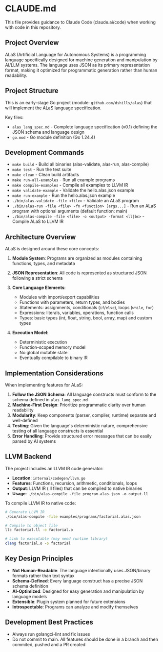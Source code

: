 # CLAUDE.md

This file provides guidance to Claude Code (claude.ai/code) when working with code in this repository.

## Project Overview

ALaS (Artificial Language for Autonomous Systems) is a programming language specifically designed for machine generation and manipulation by AI/LLM systems. The language uses JSON as its primary representation format, making it optimized for programmatic generation rather than human readability.

## Project Structure

This is an early-stage Go project (module: `github.com/dshills/alas`) that will implement the ALaS language specification.

Key files:
- `alas_lang_spec.md` - Complete language specification (v0.1) defining the JSON schema and language design
- `go.mod` - Go module definition (Go 1.24.4)

## Development Commands

- `make build` - Build all binaries (alas-validate, alas-run, alas-compile)
- `make test` - Run the test suite
- `make clean` - Clean build artifacts
- `make run-all-examples` - Run all example programs
- `make compile-examples` - Compile all examples to LLVM IR
- `make validate-example` - Validate the hello.alas.json example
- `make run-example` - Run the hello.alas.json example
- `./bin/alas-validate -file <file>` - Validate an ALaS program
- `./bin/alas-run -file <file> -fn <function> [args...]` - Run an ALaS program with optional arguments (default function: main)
- `./bin/alas-compile -file <file> -o <output> -format <ll|bc>` - Compile ALaS to LLVM IR

## Architecture Overview

ALaS is designed around these core concepts:

1. **Module System**: Programs are organized as modules containing functions, types, and metadata
2. **JSON Representation**: All code is represented as structured JSON following a strict schema
3. **Core Language Elements**:
   - Modules with import/export capabilities
   - Functions with parameters, return types, and bodies
   - Statements: assignments, conditionals (`if`/`else`), loops (`while`, `for`)
   - Expressions: literals, variables, operations, function calls
   - Types: basic types (int, float, string, bool, array, map) and custom types

4. **Execution Model**:
   - Deterministic execution
   - Function-scoped memory model
   - No global mutable state
   - Eventually compilable to binary IR

## Implementation Considerations

When implementing features for ALaS:

1. **Follow the JSON Schema**: All language constructs must conform to the schema defined in `alas_lang_spec.md`
2. **Machine-First Design**: Prioritize programmatic clarity over human readability
3. **Modularity**: Keep components (parser, compiler, runtime) separate and well-defined
4. **Testing**: Given the language's deterministic nature, comprehensive testing of all language constructs is essential
5. **Error Handling**: Provide structured error messages that can be easily parsed by AI systems

## LLVM Backend

The project includes an LLVM IR code generator:

- **Location**: `internal/codegen/llvm.go`
- **Features**: Functions, recursion, arithmetic, conditionals, loops
- **Output**: LLVM IR (.ll files) that can be compiled to native binaries
- **Usage**: `./bin/alas-compile -file program.alas.json -o output.ll`

To compile LLVM IR to native code:
```bash
# Generate LLVM IR
./bin/alas-compile -file examples/programs/factorial.alas.json

# Compile to object file
llc factorial.ll -o factorial.o

# Link to executable (may need runtime library)
clang factorial.o -o factorial
```

## Key Design Principles

- **Not Human-Readable**: The language intentionally uses JSON/binary formats rather than text syntax
- **Schema-Defined**: Every language construct has a precise JSON schema definition
- **AI-Optimized**: Designed for easy generation and manipulation by language models
- **Extensible**: Plugin system planned for future extensions
- **Introspectable**: Programs can analyze and modify themselves

## Development Best Practices

- Always run golangci-lint and fix issues
- Do not commit to main. All features should be done in a branch and then commited, pushed and a PR created